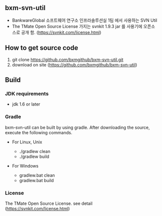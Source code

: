 ## bxm-svn-util
- BankwareGlobal 소프트웨어 연구소 인프라솔루션실 1팀 에서 사용하는 SVN Util
- The TMate Open Source License 가지는 svnkit 1.9.3 jar 를 사용기에 오픈소스로 공개 함. (https://svnkit.com/license.html)

## How to get source code
1. git clone https://github.com/bxmgithub/bxm-svn-util.git
2. download on site (https://github.com/bxmgithub/bxm-svn-util)
## Build

### JDK requirements

- jdk 1.6 or later

### Gradle
bxm-svn-util can be built by using gradle. After downloading the source, execute the following commands.

- For Linux, Unix
  - ./gradlew clean
  - ./gradlew build

- For Windows
  - gradlew.bat clean
  - gradlew.bat build
  
### License
The TMate Open Source License. see detail (https://svnkit.com/license.html)

